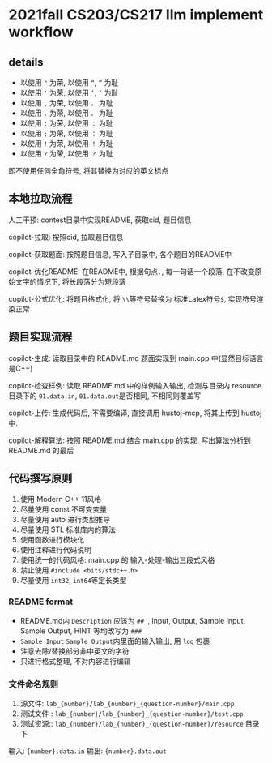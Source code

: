 # 2021fall CS203/CS217 llm implement workflow

## details

+ 以使用 `"` 为荣, 以使用 `“`, `”` 为耻
+ 以使用 `'` 为荣, 以使用 `‘`, `’` 为耻
+ 以使用 `,` 为荣, 以使用 `，` 为耻
+ 以使用 `.` 为荣, 以使用 `。` 为耻
+ 以使用 `:` 为荣, 以使用 `：` 为耻
+ 以使用 `;` 为荣, 以使用 `；` 为耻
+ 以使用 `!` 为荣, 以使用 `！` 为耻
+ 以使用 `?` 为荣, 以使用 `？` 为耻

即不使用任何全角符号, 将其替换为对应的英文标点

## 本地拉取流程

人工干预: contest目录中实现README, 获取cid, 题目信息

copilot-拉取: 按照cid, 拉取题目信息

copilot-获取题面: 按照题目信息, 写入子目录中, 各个题目的README中

copilot-优化README: 在README中, 根据句点`.`, 每一句话一个段落, 在不改变原始文字的情况下, 将长段落分为短段落

copilot-公式优化: 将题目格式化, 将 `\\`等符号替换为 标准Latex符号`$`, 实现符号渲染正常

## 题目实现流程

copilot-生成: 读取目录中的 README.md 题面实现到 main.cpp 中(显然目标语言是C++)

copilot-检查样例: 读取 README.md 中的样例输入输出, 检测与目录内 resource 目录下的 `01.data.in`, `01.data.out`是否相同, 不相同则覆盖写

copilot-上传: 生成代码后, 不需要编译, 直接调用 hustoj-mcp, 将其上传到 hustoj 中.

copilot-解释算法: 按照 README.md 结合 main.cpp 的实现, 写出算法分析到 README.md 的最后

## 代码撰写原则

1. 使用 Modern C++ 11风格
2. 尽量使用 const 不可变变量
3. 尽量使用 auto 进行类型推导
4. 尽量使用 STL 标准库内的算法
5. 使用函数进行模块化
6. 使用注释进行代码说明
7. 使用统一的代码风格: main.cpp 的 输入-处理-输出三段式风格
8. 禁止使用 `#include <bits/stdc++.h>`
9. 尽量使用 `int32`, `int64`等定长类型

### README format

+ README.md内 `Description` 应该为 `## `, Input, Output, Sample Input, Sample Output, HINT 等均改写为 `### `
+ `Sample Input` `Sample Output`内里面的输入输出, 用 ``` log ``` 包裹
+ 注意去除/替换部分非中英文的字符
+ 只进行格式整理, 不对内容进行编辑

### 文件命名规则

1. 源文件: `lab_{number}/lab_{number}_{question-number}/main.cpp`
2. 测试文件 : `lab_{number}/lab_{number}_{question-number}/test.cpp`
3. 测试资源:: `lab_{number}/lab_{number}_{question-number}/resource` 目录下

输入: `{number}.data.in`
输出: `{number}.data.out`
